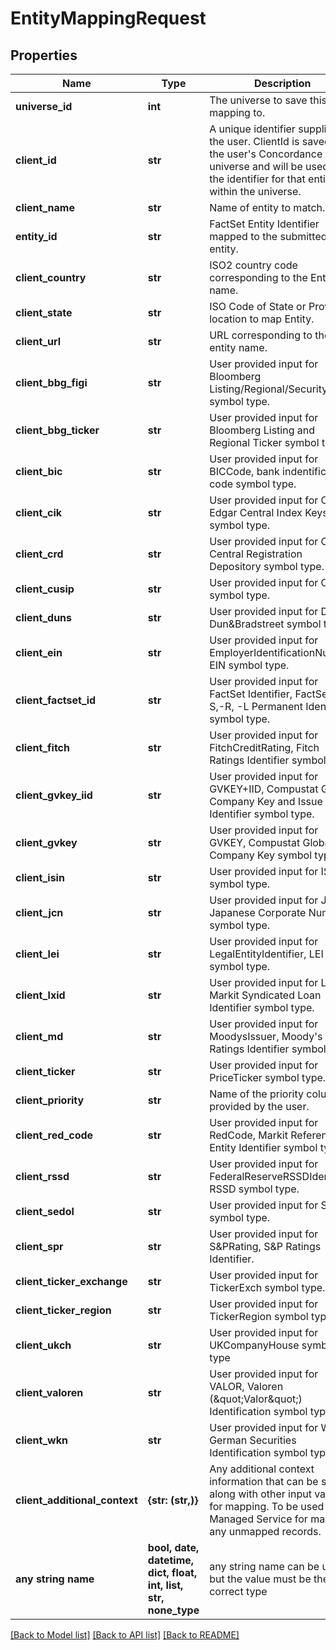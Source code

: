# EntityMappingRequest


## Properties
Name | Type | Description | Notes
------------ | ------------- | ------------- | -------------
**universe_id** | **int** | The universe to save this mapping to. | 
**client_id** | **str** | A unique identifier supplied by the user. ClientId is saved to the user&#39;s Concordance universe and will be used as the identifier for that entity within the universe. | 
**client_name** | **str** | Name of entity to match. | 
**entity_id** | **str** | FactSet Entity Identifier mapped to the submitted entity. | [optional] 
**client_country** | **str** | ISO2 country code corresponding to the Entity name. | [optional] 
**client_state** | **str** | ISO Code of State or Province location to map Entity. | [optional] 
**client_url** | **str** | URL corresponding to the entity name. | [optional] 
**client_bbg_figi** | **str** | User provided input for Bloomberg Listing/Regional/Security ID symbol type. | [optional] 
**client_bbg_ticker** | **str** | User provided input for Bloomberg Listing and Regional Ticker symbol type. | [optional] 
**client_bic** | **str** | User provided input for BICCode, bank indentification code symbol type. | [optional] 
**client_cik** | **str** | User provided input for CIK, Edgar Central Index Keys symbol type. | [optional] 
**client_crd** | **str** | User provided input for CRD, Central Registration Depository symbol type. | [optional] 
**client_cusip** | **str** | User provided input for CUSIP symbol type. | [optional] 
**client_duns** | **str** | User provided input for DUNS, Dun&amp;Bradstreet symbol type. | [optional] 
**client_ein** | **str** | User provided input for EmployerIdentificationNumber, EIN symbol type. | [optional] 
**client_factset_id** | **str** | User provided input for FactSet Identifier, FactSet -E,-S,-R, -L Permanent Identifier symbol type. | [optional] 
**client_fitch** | **str** | User provided input for FitchCreditRating, Fitch Ratings Identifier symbol type. | [optional] 
**client_gvkey_iid** | **str** | User provided input for GVKEY+IID, Compustat Global Company Key and Issue Identifier symbol type. | [optional] 
**client_gvkey** | **str** | User provided input for GVKEY, Compustat Global Company Key symbol type. | [optional] 
**client_isin** | **str** | User provided input for ISIN symbol type. | [optional] 
**client_jcn** | **str** | User provided input for JCN , Japanese Corporate Number symbol type. | [optional] 
**client_lei** | **str** | User provided input for LegalEntityIdentifier, LEI symbol type. | [optional] 
**client_lxid** | **str** | User provided input for LXID, Markit Syndicated Loan Identifier symbol type. | [optional] 
**client_md** | **str** | User provided input for MoodysIssuer, Moody&#39;s Ratings Identifier symbol type. | [optional] 
**client_ticker** | **str** | User provided input for PriceTicker symbol type. | [optional] 
**client_priority** | **str** | Name of the priority column as provided by the user. | [optional] 
**client_red_code** | **str** | User provided input for RedCode, Markit Reference Entity Identifier symbol type. | [optional] 
**client_rssd** | **str** | User provided input for FederalReserveRSSDIdentifier, RSSD symbol type. | [optional] 
**client_sedol** | **str** | User provided input for SEDOL symbol type. | [optional] 
**client_spr** | **str** | User provided input for S&amp;PRating, S&amp;P Ratings Identifier. | [optional] 
**client_ticker_exchange** | **str** | User provided input for TickerExch symbol type. | [optional] 
**client_ticker_region** | **str** | User provided input for TickerRegion symbol type | [optional] 
**client_ukch** | **str** | User provided input for UKCompanyHouse symbol type | [optional] 
**client_valoren** | **str** | User provided input for VALOR, Valoren (\&quot;Valor\&quot;) Identification symbol type. | [optional] 
**client_wkn** | **str** | User provided input for WKN, German Securities Identification symbol type. | [optional] 
**client_additional_context** | **{str: (str,)}** | Any additional context information that can be saved along with other input values for mapping. To be used by Managed Service for mapping any unmapped records.   | [optional] 
**any string name** | **bool, date, datetime, dict, float, int, list, str, none_type** | any string name can be used but the value must be the correct type | [optional]

[[Back to Model list]](../README.md#documentation-for-models) [[Back to API list]](../README.md#documentation-for-api-endpoints) [[Back to README]](../README.md)


